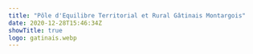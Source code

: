 ```yaml
---
title: "Pôle d'Equilibre Territorial et Rural Gâtinais Montargois"
date: 2020-12-28T15:46:34Z
showTitle: true
logo: gatinais.webp
---
```

